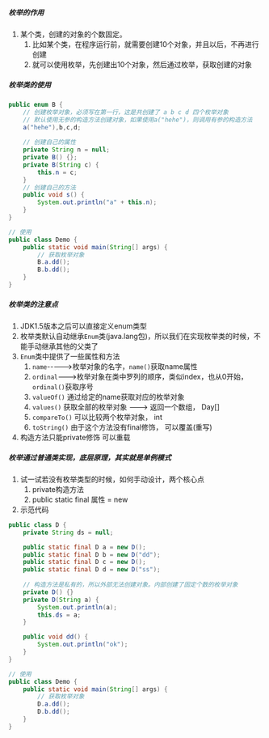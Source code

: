 

##### 枚举的作用
1. 某个类，创建的对象的个数固定。
   1. 比如某个类，在程序运行前，就需要创建10个对象，并且以后，不再进行创建
   2. 就可以使用枚举，先创建出10个对象，然后通过枚举，获取创建的对象




##### 枚举类的使用
```java
public enum B {
    // 创建枚举对象，必须写在第一行，这是共创建了 a b c d 四个枚举对象
    // 默认使用无参的构造方法创建对象，如果使用a("hehe")，则调用有参的构造方法
    a("hehe"),b,c,d;
    
    // 创建自己的属性
    private String n = null;
    private B() {};
    private B(String c) {
        this.n = c;
    }
    // 创建自己的方法
    public void s() {
        System.out.println("a" + this.n);
    }
}

// 使用
public class Demo {
    public static void main(String[] args) {
        // 获取枚举对象
        B.a.dd();
        B.b.dd();
    }
}
```


##### 枚举类的注意点
1. JDK1.5版本之后可以直接定义enum类型
2. 枚举类默认自动继承`Enum`类(java.lang包)，所以我们在实现枚举类的时候，不能手动继承其他的父类了
3. `Enum`类中提供了一些属性和方法
   1. `name`----->枚举对象的名字，`name()`获取name属性
   2. `ordinal`--->枚举对象在类中罗列的顺序，类似index，也从0开始，`ordinal()`获取序号
   3. `valueOf()` 通过给定的name获取对应的枚举对象
   4. `values()` 获取全部的枚举对象  ---> 返回一个数组， Day[]
   5. `compareTo()` 可以比较两个枚举对象，   int
   6. `toString()` 由于这个方法没有final修饰，   可以覆盖(重写)
4. 构造方法只能private修饰  可以重载



##### 枚举通过普通类实现，底层原理，其实就是单例模式
1. 试一试若没有枚举类型的时候，如何手动设计，两个核心点
   1. private构造方法
   2. public static final 属性 = new
2. 示范代码
```java
public class D {
    private String ds = null;

    public static final D a = new D();
    public static final D b = new D("dd");
    public static final D c = new D();
    public static final D d = new D("ss");
    
    // 构造方法是私有的，所以外部无法创建对象。内部创建了固定个数的枚举对象
    private D() {}
    private D(String a) {
        System.out.println(a);
        this.ds = a;
    }

    public void dd() {
        System.out.println("ok");
    }
}

// 使用
public class Demo {
    public static void main(String[] args) {
        // 获取枚举对象
        D.a.dd();
        D.b.dd();
    }
}
```


